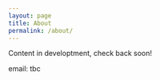 ```yaml
---
layout: page
title: About
permalink: /about/
---
```


Content in developtment, check back soon!

email: tbc
